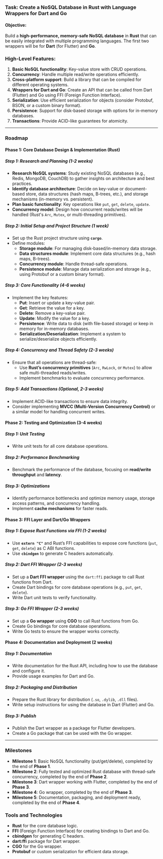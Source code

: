 ### Task: Create a NoSQL Database in Rust with Language Wrappers for Dart and Go

#### Objective:
Build a **high-performance, memory-safe NoSQL database** in **Rust** that can be easily integrated with multiple programming languages. The first two wrappers will be for **Dart** (for Flutter) and **Go**.

### High-Level Features:
1. **Basic NoSQL functionality**: Key-value store with CRUD operations.
2. **Concurrency**: Handle multiple read/write operations efficiently.
3. **Cross-platform support**: Build a library that can be compiled for different operating systems.
4. **Wrappers for Dart and Go**: Create an API that can be called from Dart (Flutter) and Go using FFI (Foreign Function Interface).
5. **Serialization**: Use efficient serialization for objects (consider Protobuf, BSON, or a custom binary format).
6. **Persistence**: Support for disk-based storage with options for in-memory databases.
7. **Transactions**: Provide ACID-like guarantees for atomicity.

---

### Roadmap

#### **Phase 1: Core Database Design & Implementation (Rust)**

##### **Step 1: Research and Planning (1-2 weeks)**
- **Research NoSQL systems**: Study existing NoSQL databases (e.g., Redis, MongoDB, CouchDB) to gather insights on architecture and best practices.
- **Identify database architecture**: Decide on key-value or document-based store, data structures (hash maps, B-trees, etc.), and storage mechanisms (in-memory vs. persistent).
- **Plan basic functionality**: Key operations like `put`, `get`, `delete`, `update`.
- **Concurrency model**: Design how concurrent reads/writes will be handled (Rust's `Arc`, `Mutex`, or multi-threading primitives).
  
##### **Step 2: Initial Setup and Project Structure (1 week)**
- Set up the Rust project structure using **`cargo`**.
- Define modules:
  - **Storage module**: For managing disk-based/in-memory data storage.
  - **Data structures module**: Implement core data structures (e.g., hash maps, B-trees).
  - **Concurrency module**: Handle thread-safe operations.
  - **Persistence module**: Manage data serialization and storage (e.g., using Protobuf or a custom binary format).
  
##### **Step 3: Core Functionality (4-6 weeks)**
- Implement the key features:
  - **Put**: Insert or update a key-value pair.
  - **Get**: Retrieve the value for a key.
  - **Delete**: Remove a key-value pair.
  - **Update**: Modify the value for a key.
  - **Persistence**: Write data to disk (with file-based storage) or keep in memory for in-memory databases.
  - **Serialization/Deserialization**: Implement a system to serialize/deserialize objects efficiently.
  
##### **Step 4: Concurrency and Thread Safety (2-3 weeks)**
- Ensure that all operations are thread-safe:
  - Use **Rust’s concurrency primitives** (`Arc`, `RwLock`, or `Mutex`) to allow safe multi-threaded reads/writes.
  - Implement benchmarks to evaluate concurrency performance.

##### **Step 5: Add Transactions (Optional, 2-3 weeks)**
- Implement ACID-like transactions to ensure data integrity.
- Consider implementing **MVCC (Multi-Version Concurrency Control)** or a similar model for handling concurrent writes.

#### **Phase 2: Testing and Optimization (3-4 weeks)**

##### **Step 1: Unit Testing**
- Write unit tests for all core database operations.
  
##### **Step 2: Performance Benchmarking**
- Benchmark the performance of the database, focusing on **read/write throughput** and **latency**.
  
##### **Step 3: Optimizations**
- Identify performance bottlenecks and optimize memory usage, storage access patterns, and concurrency handling.
- Implement **cache mechanisms** for faster reads.

#### **Phase 3: FFI Layer and Dart/Go Wrappers**

##### **Step 1: Expose Rust Functions via FFI (1-2 weeks)**
- Use **`extern "C"`** and Rust’s FFI capabilities to expose core functions (`put`, `get`, `delete`) as C ABI functions.
- Use **`cbindgen`** to generate C headers automatically.
  
##### **Step 2: Dart FFI Wrapper (2-3 weeks)**
- Set up a **Dart FFI wrapper** using the `dart:ffi` package to call Rust functions from Dart.
- Create Dart bindings for core database operations (e.g., `put`, `get`, `delete`).
- Write Dart unit tests to verify functionality.
  
##### **Step 3: Go FFI Wrapper (2-3 weeks)**
- Set up a **Go wrapper** using **CGO** to call Rust functions from Go.
- Create Go bindings for core database operations.
- Write Go tests to ensure the wrapper works correctly.

#### **Phase 4: Documentation and Deployment (2 weeks)**

##### **Step 1: Documentation**
- Write documentation for the Rust API, including how to use the database and configure it.
- Provide usage examples for Dart and Go.

##### **Step 2: Packaging and Distribution**
- Prepare the Rust library for distribution (`.so`, `.dylib`, `.dll` files).
- Write setup instructions for using the database in Dart (Flutter) and Go.

##### **Step 3: Publish**
- Publish the Dart wrapper as a package for Flutter developers.
- Create a Go package that can be used with the Go wrapper.

---

### Milestones

- **Milestone 1**: Basic NoSQL functionality (put/get/delete), completed by the end of **Phase 1**.
- **Milestone 2**: Fully tested and optimized Rust database with thread-safe concurrency, completed by the end of **Phase 2**.
- **Milestone 3**: Dart wrapper working with Flutter, completed by the end of **Phase 3**.
- **Milestone 4**: Go wrapper, completed by the end of **Phase 3**.
- **Milestone 5**: Documentation, packaging, and deployment ready, completed by the end of **Phase 4**.

### Tools and Technologies

- **Rust** for the core database logic.
- **FFI** (Foreign Function Interface) for creating bindings to Dart and Go.
- **cbindgen** for generating C headers.
- **dart:ffi** package for Dart wrapper.
- **CGO** for the Go wrapper.
- **Protobuf** or custom serialization for efficient data storage.
